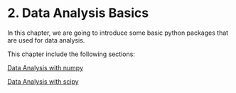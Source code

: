 # 2. Data Analysis Basics

In this chapter, we are going to introduce some basic python packages that are used for data analysis. 

This chapter include the following sections:

[Data Analysis with numpy](numpy.ipynb)

[Data Analysis with scipy](scipy.ipynb)
